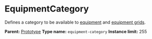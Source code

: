 # EquipmentCategory

Defines a category to be available to [equipment](prototype:EquipmentPrototype) and [equipment grids](prototype:EquipmentGridPrototype).

**Parent:** [Prototype](Prototype.md)
**Type name:** `equipment-category`
**Instance limit:** 255

